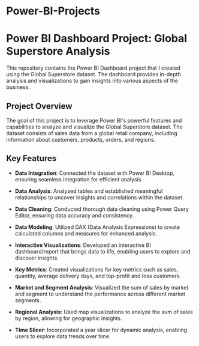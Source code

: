 # Power-BI-Projects

# Power BI Dashboard Project: Global Superstore Analysis
This repository contains the Power BI Dashboard project that I created using the Global Superstore dataset. The dashboard provides in-depth analysis and visualizations to gain insights into various aspects of the business.

## Project Overview
The goal of this project is to leverage Power BI's powerful features and capabilities to analyze and visualize the Global Superstore dataset. The dataset consists of sales data from a global retail company, including information about customers, products, orders, and regions.

## Key Features
* **Data Integration**: Connected the dataset with Power BI Desktop, ensuring seamless integration for efficient analysis.

* **Data Analysis**: Analyzed tables and established meaningful relationships to uncover insights and correlations within the dataset.

* **Data Cleaning**: Conducted thorough data cleaning using Power Query Editor, ensuring data accuracy and consistency.

* **Data Modeling**: Utilized DAX (Data Analysis Expressions) to create calculated columns and measures for enhanced analysis.

* **Interactive Visualizations**: Developed an interactive BI dashboard/report that brings data to life, enabling users to explore and discover insights.

* **Key Metrics**: Created visualizations for key metrics such as sales, quantity, average delivery days, and top-profit and loss customers.

* **Market and Segment Analysis**: Visualized the sum of sales by market and segment to understand the performance across different market segments.

* **Regional Analysis**: Used map visualizations to analyze the sum of sales by region, allowing for geographic insights.

* **Time Slicer**: Incorporated a year slicer for dynamic analysis, enabling users to explore data trends over time.

